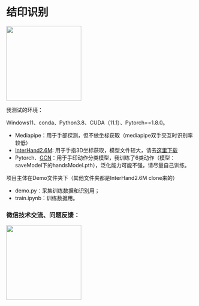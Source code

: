 # 结印识别

<img src="https://enpei-md.oss-cn-hangzhou.aliyuncs.com/img20211201102837.png?x-oss-process=style/wp" style="width:200px;" />



我测试的环境：

Windows11、conda、Python3.8、CUDA（11.1）、Pytorch==1.8.0。



* Mediapipe：用于手部探测，但不做坐标获取（mediapipe双手交互时识别率较低）
* [InterHand2.6M](https://github.com/facebookresearch/InterHand2.6M): 用于手指3D坐标获取，模型文件较大，请去[这里下载](https://github.com/facebookresearch/InterHand2.6M/releases/tag/v1.0)
* Pytorch、[GCN](https://docs.dgl.ai/)：用于手印动作分类模型，我训练了6类动作（模型：saveModel下的handsModel.pth），泛化能力可能不强，请尽量自己训练。



项目主体在Demo文件夹下（其他文件夹都是InterHand2.6M clone来的）

* demo.py：采集训练数据和识别用；
* train.ipynb：训练数据用。





### 微信技术交流、问题反馈：

<img src="https://enpei-md.oss-cn-hangzhou.aliyuncs.com/imgIMG_5862.JPG?x-oss-process=style/wp" style="width:200px;" />

